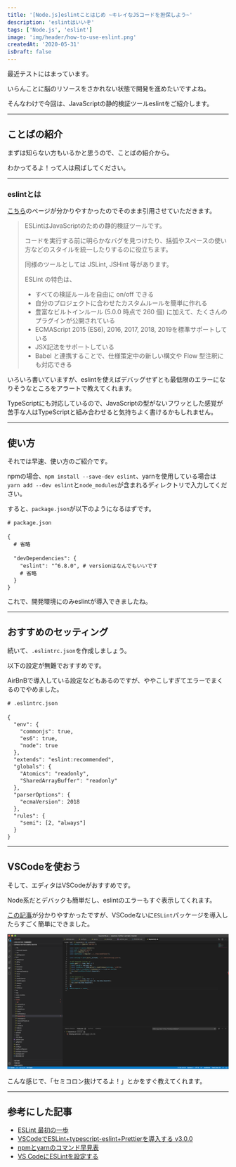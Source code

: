 ```yaml
---
title: '[Node.js]eslintことはじめ ~キレイなJSコードを担保しよう~'
description: 'eslintはいいぞ'
tags: ['Node.js', 'eslint']
image: 'img/header/how-to-use-eslint.png'
createdAt: '2020-05-31'
isDraft: false
---
```


最近テストにはまっています。

いらんことに脳のリソースをさかれない状態で開発を進めたいですよね。

そんなわけで今回は、JavaScriptの静的検証ツールeslintをご紹介します。

-------

<!--more-->

## ことばの紹介

まずは知らない方もいるかと思うので、ことばの紹介から。

わかってるよ！って人は飛ばしてください。

-------

### eslintとは

[こちら](https://qiita.com/mysticatea/items/f523dab04a25f617c87d)のページが分かりやすかったのでそのまま引用させていただきます。

> ESLintはJavaScriptのための静的検証ツールです。
>
> コードを実行する前に明らかなバグを見つけたり、括弧やスペースの使い方などのスタイルを統一したりするのに役立ちます。
>
> 同様のツールとしては JSLint, JSHint 等があります。
>
> ESLint の特色は、
>
> - すべての検証ルールを自由に on/off できる
> - 自分のプロジェクトに合わせたカスタムルールを簡単に作れる
> - 豊富なビルトインルール (5.0.0 時点で 260 個) に加えて、たくさんのプラグインが公開されている
> - ECMAScript 2015 (ES6), 2016, 2017, 2018, 2019を標準サポートしている
> - JSX記法をサポートしている
> - Babel と連携することで、仕様策定中の新しい構文や Flow 型注釈にも対応できる

いろいろ書いていますが、eslintを使えばデバッグせずとも最低限のエラーになりそうなところをアラートで教えてくれます。

TypeScriptにも対応しているので、JavaScriptの型がないフワッとした感覚が苦手な人はTypeScriptと組み合わせると気持ちよく書けるかもしれません。

--------

## 使い方

それでは早速、使い方のご紹介です。

npmの場合、`npm install --save-dev eslint`、yarnを使用している場合は`yarn add --dev eslint`と`node_modules`が含まれるディレクトリで入力してください。

すると、`package.json`が以下のようになるはずです。

```
# package.json

{
  # 省略

  "devDependencies": {
    "eslint": "^6.8.0", # versionはなんでもいいです
    # 省略
  }
}
```

これで、開発環境にのみeslintが導入できましたね。

--------

## おすすめのセッティング

続いて、`.eslintrc.json`を作成しましょう。

以下の設定が無難でおすすめです。

AirBnBで導入している設定などもあるのですが、ややこしすぎてエラーでまくるのでやめました。

```
# .eslintrc.json

{
  "env": {
    "commonjs": true,
    "es6": true,
    "node": true
  },
  "extends": "eslint:recommended",
  "globals": {
    "Atomics": "readonly",
    "SharedArrayBuffer": "readonly"
  },
  "parserOptions": {
    "ecmaVersion": 2018
  },
  "rules": {
    "semi": [2, "always"]
  }
}
```

--------

## VSCodeを使おう

そして、エディタはVSCodeがおすすめです。

Node系だとデバックも簡単だし、eslintのエラーもすぐ表示してくれます。

[この記事](https://qiita.com/Mount/items/5f8196b891444575b7db)が分かりやすかったですが、VSCodeないに`ESLint`パッケージを導入したらすごく簡単にできました。


![VSCodeの画像](articles/img/how-to-use-eslint/1.png)

こんな感じで、「セミコロン抜けてるよ！」とかをすぐ教えてくれます。

--------

## 参考にした記事
- [ESLint 最初の一歩](https://qiita.com/mysticatea/items/f523dab04a25f617c87d)
- [VSCodeでESLint+typescript-eslint+Prettierを導入する v3.0.0](https://qiita.com/madono/items/a134e904e891c5cb1d20)
- [npmとyarnのコマンド早見表](https://qiita.com/rubytomato@github/items/1696530bb9fd59aa28d8)
- [VS CodeにESLintを設定する](https://qiita.com/Mount/items/5f8196b891444575b7db)